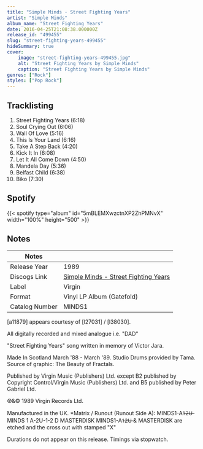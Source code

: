 ```yaml
---
title: "Simple Minds - Street Fighting Years"
artist: "Simple Minds"
album_name: "Street Fighting Years"
date: 2016-04-25T21:08:38.000000Z
release_id: "499455"
slug: "street-fighting-years-499455"
hideSummary: true
cover:
    image: "street-fighting-years-499455.jpg"
    alt: "Street Fighting Years by Simple Minds"
    caption: "Street Fighting Years by Simple Minds"
genres: ["Rock"]
styles: ["Pop Rock"]
---
```


## Tracklisting
1. Street Fighting Years (6:18)
2. Soul Crying Out (6:06)
3. Wall Of Love (5:16)
4. This Is Your Land (6:16)
5. Take A Step Back (4:20)
6. Kick It In (6:08)
7. Let It All Come Down (4:50)
8. Mandela Day (5:36)
9. Belfast Child (6:38)
10. Biko (7:30)


## Spotify
{{< spotify type="album" id="5mBLEMXwzctnXP2ZhPMNvX" width="100%" height="500" >}}



## Notes
| Notes          |             |
| ---------------| ----------- |
| Release Year   | 1989 |
| Discogs Link   | [Simple Minds - Street Fighting Years](https://www.discogs.com/release/499455-Simple-Minds-Street-Fighting-Years) |
| Label          | Virgin |
| Format         | Vinyl LP Album (Gatefold) |
| Catalog Number | MINDS1 |

[a11879] appears courtesy of [l27031] / [l38030].

All digitally recorded and mixed analogue i.e. "DAD" 

"Street Fighting Years" song written in memory of Victor Jara.

Made In Scotland March '88 - March '89.
Studio Drums provided by Tama.
Source of graphic: The Beauty of Fractals.

Published by Virgin Music (Publishers) Ltd. except B2 published by Copyright Control/Virgin Music (Publishers) Ltd. and B5 published by Peter Gabriel Ltd.

℗&© 1989 Virgin Records Ltd.

Manufactured in the UK.
*Matrix / Runout (Runout Side A): MINDS1-A1̶2̶U̶ MINDS 1 A-2U-1-2 D MASTERDISK
MINDS1-A1̶2̶U̶ & MASTERDISK are etched and the cross out with stamped "X" 

Durations do not appear on this release. Timings via stopwatch.

